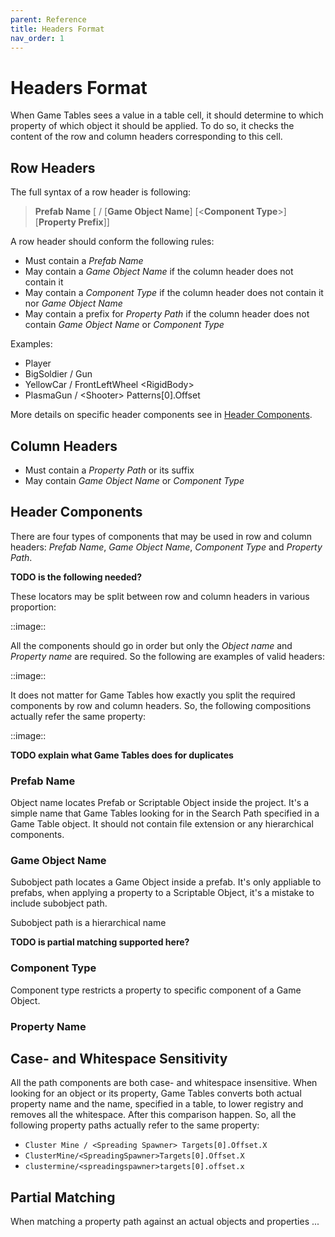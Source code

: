 ```yaml
---
parent: Reference
title: Headers Format
nav_order: 1
---
```

# Headers Format

When Game Tables sees a value in a table cell, it should determine to which property of which object it should be applied. To do so, it checks the content of the row and column headers corresponding to this cell.

## Row Headers

The full syntax of a row header is following:
> **Prefab Name** [ / [**Game Object Name**] [<**Component Type**>] [**Property Prefix**]]

A row header should conform the following rules:
* Must contain a *Prefab Name*
* May contain a *Game Object Name* if the column header does not contain it
* May contain a *Component Type* if the column header does not contain it nor *Game Object Name*
* May contain a prefix for *Property Path* if the column header does not contain *Game Object Name* or *Component Type*

Examples:

* Player
* BigSoldier / Gun
* YellowCar / FrontLeftWheel \<RigidBody\>
* PlasmaGun / \<Shooter\> Patterns[0].Offset

More details on specific header components see in [Header Components](#header-components).

## Column Headers

* Must contain a *Property Path* or its suffix
* May contain *Game Object Name* or *Component Type*

## Header Components

There are four types of components that may be used in row and column headers: *Prefab Name*, *Game Object Name*, *Component Type* and *Property Path*. 

**TODO is the following needed?**

These locators may be split between row and column headers in various proportion:

::image::

All the components should go in order but only the *Object name* and *Property name* are required. So the following are examples of valid headers:

::image::

It does not matter for Game Tables how exactly you split the required components by row and column headers. So, the following compositions actually refer the same property:

::image::

**TODO explain what Game Tables does for duplicates**

### Prefab Name

Object name locates Prefab or Scriptable Object inside the project. It's a simple name that Game Tables looking for in the Search Path specified in a Game Table object. It should not contain file extension or any hierarchical components.

### Game Object Name

Subobject path locates a Game Object inside a prefab. It's only appliable to prefabs, when applying a property to a Scriptable Object, it's a mistake to include subobject path.

Subobject path is a hierarchical name

**TODO is partial matching supported here?**

### Component Type

Component type restricts a property to specific component of a Game Object.

### Property Name

## Case- and Whitespace Sensitivity

All the path components are both case- and whitespace insensitive. When looking for an object or its property, Game Tables converts both actual property name and the name, specified in a table, to lower registry and removes all the whitespace. After this comparison happen. So, all the following property paths actually refer to the same property:
- `Cluster Mine / <Spreading Spawner> Targets[0].Offset.X`
- `ClusterMine/<SpreadingSpawner>Targets[0].Offset.X`
- `clustermine/<spreadingspawner>targets[0].offset.x`

## Partial Matching

When matching a property path against an actual objects and properties ...
